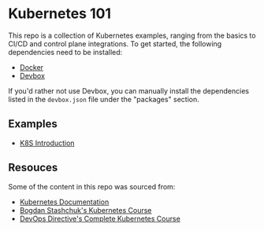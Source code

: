 # Kubernetes 101

This repo is a collection of Kubernetes examples, ranging from the basics to CI/CD and control plane integrations. To get started, the following dependencies need to be installed:

- [Docker](https://docs.docker.com/manuals/)
- [Devbox](https://www.jetify.com/docs/devbox/)

If you'd rather not use Devbox, you can manually install the dependencies listed in the `devbox.json` file under the "packages" section.

## Examples

- [K8S Introduction](/k8s-intro/)

## Resouces

Some of the content in this repo was sourced from:

- [Kubernetes Documentation](https://kubernetes.io.docs)
- [Bogdan Stashchuk's Kubernetes Course](https://www.youtube.com/watch?v=d6WC5n9G_sM)
- [DevOps Directive's Complete Kubernetes Course](https://www.youtube.com/watch?v=2T86xAtR6Fo&t=3095s)
